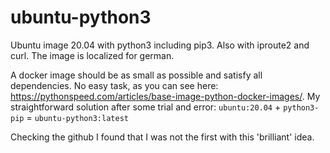 # ubuntu-python3

Ubuntu image 20.04 with python3 including pip3. Also with iproute2 and curl. The image is localized for german.

A docker image should be as small as possible and satisfy all dependencies. No easy task, as you can see here: <https://pythonspeed.com/articles/base-image-python-docker-images/>. My straightforward solution after some trial and error: `ubuntu:20.04` + `python3-pip` = `ubuntu-python3:latest`

Checking the github I found that I was not the first with this 'brilliant' idea.
